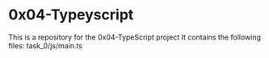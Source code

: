 # 0x04-Typeyscript
This is a repository for the 0x04-TypeScript project
It contains the following files:
task_0/js/main.ts
